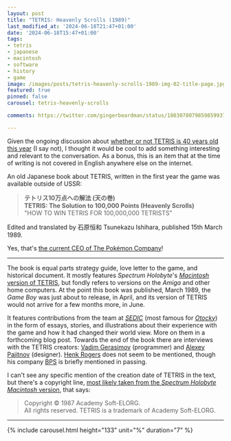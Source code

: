 ```yaml
---
layout: post
title: "TETRIS: Heavenly Scrolls (1989)"
last_modified_at: '2024-06-18T21:47+01:00'
date: '2024-06-18T15:47+01:00'
tags:
- tetris
- japanese
- macintosh
- software
- history
- game
image: /images/posts/tetris-heavenly-scrolls-1989-img-02-title-page.jpg
featured: true
pinned: false
carousel: tetris-heavenly-scrolls

comments: https://twitter.com/gingerbeardman/status/1803078079859859937

---
```


Given the ongoing discussion about [whether or not TETRIS is 40 years old this year](https://www.timeextension.com/news/2024/06/anniversary-is-tetris-really-40-this-year) (I say not), I thought it would be cool to add something interesting and relevant to the conversation. As a bonus, this is an item that at the time of writing is not covered in English anywhere else on the internet.

An old Japanese book about TETRIS, written in the first year the game was available outside of USSR:

> **テトリス10万点への解法 (天の巻)  
> TETRIS: The Solution to 100,000 Points (Heavenly Scrolls)**  
> "HOW TO WIN TETRIS FOR 100,000,000 TETRISTS"

Edited and translated by 石原恒和 Tsunekazu Ishihara, published 15th March 1989.

Yes, that's [the current CEO of The Pokémon Company](https://en.wikipedia.org/wiki/Tsunekazu_Ishihara)!

----

The book is equal parts strategy guide, love letter to the game, and historical document. It mostly features *Spectrum Holobyte*'s [*Macintosh* version of TETRIS](https://www.mobygames.com/game/1630/tetris/screenshots/macintosh/), but fondly refers to versions on the *Amiga* and other home computers. At the point this book was published, March 1989, the *Game Boy* was just about to release, in April, and its version of TETRIS would not arrive for a few months more, in June.

It features contributions from the team at [*SEDIC*](https://www.mobygames.com/company/20165/sedic/) (most famous for [*Otocky*](https://www.mobygames.com/game/61185/otocky/)) in the form of essays, stories, and illustrations about their experience with the game and how it had changed their world view. More on them in a forthcoming blog post. Towards the end of the book there are interviews with the TETRIS creators: [Vadim Gerasimov](https://www.mobygames.com/person/62651/vadim-gerasimov/) (programmer) and [Alexey Pajitnov](https://www.mobygames.com/person/533681/alexey-l-pajitnov/) (designer). [Henk Rogers](https://www.mobygames.com/person/3523/henk-b-rogers/) does not seem to be mentioned, though his company [BPS](https://www.mobygames.com/company/2186/bullet-proof-software-inc/) is briefly mentioned in passing.

I can't see any specific mention of the creation date of TETRIS in the text, but there's a copyright line, [most likely taken from the *Spectrum Holobyte* *Macintosh* version](https://youtu.be/2wnhPS5Q78E?t=24), that says:

> Copyright © 1987 Academy Soft-ELORG.  
> All rights reserved. TETRIS is a trademark of Academy Soft-ELORG.  

----

{% include carousel.html height="133" unit="%" duration="7" %}
